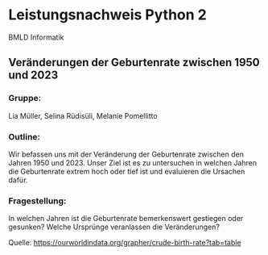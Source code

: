 # Leistungsnachweis Python 2
BMLD Informatik

## Veränderungen der Geburtenrate zwischen 1950 und 2023

### Gruppe:
Lia Müller, Selina Rüdisüli, Melanie Pomellitto

### Outline:

Wir befassen uns mit der Veränderung der Geburtenrate zwischen den Jahren 1950 und 2023. Unser Ziel ist es zu untersuchen in welchen Jahren die Geburtenrate extrem hoch oder tief ist und evaluieren die Ursachen dafür.

### Fragestellung:

In welchen Jahren ist die Geburtenrate bemerkenswert gestiegen oder gesunken? Welche Ursprünge veranlassen die Veränderungen?

Quelle: https://ourworldindata.org/grapher/crude-birth-rate?tab=table


